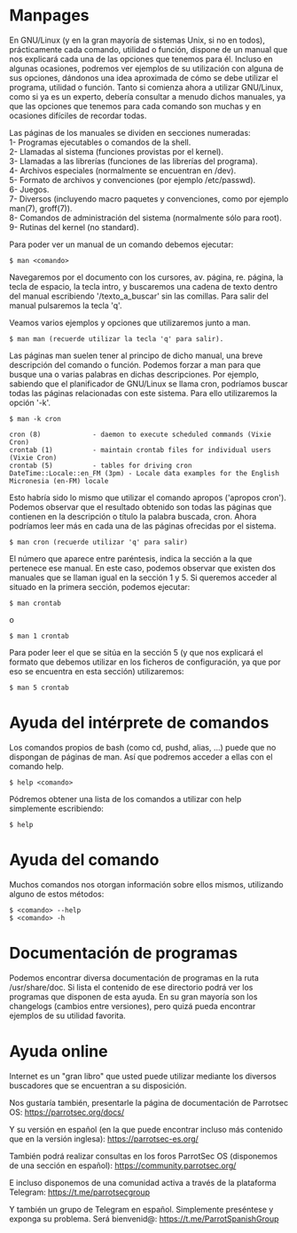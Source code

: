 # Manpages
En GNU/Linux (y en la gran mayoría de sistemas Unix, si no en todos), prácticamente cada comando, utilidad o función, dispone de un manual que nos explicará cada una de las opciones que tenemos para él. Incluso en algunas ocasiones, podremos ver ejemplos de su utilización con alguna de sus opciones, dándonos una idea aproximada de cómo se debe utilizar el programa, utilidad o función. Tanto si comienza ahora a utilizar GNU/Linux, como si ya es un experto, debería consultar a menudo dichos manuales, ya que las opciones que tenemos para cada comando son muchas y en ocasiones difíciles de recordar todas.

Las páginas de los manuales se dividen en secciones numeradas:   
	1- Programas ejecutables o comandos de la shell.    
	2- Llamadas al sistema (funciones provistas por el kernel).    
	3- Llamadas a las librerías (funciones de las librerías del programa).  
	4- Archivos especiales (normalmente se encuentran en /dev).    
	5- Formato de archivos y convenciones (por ejemplo /etc/passwd).   
	6- Juegos.    
	7- Diversos (incluyendo macro paquetes y convenciones, como por ejemplo man(7), groff(7)).  
	8- Comandos de administración del sistema (normalmente sólo para root).   
	9- Rutinas del kernel (no standard).   


Para poder ver un manual de un comando debemos ejecutar:   

	$ man <comando>

Navegaremos por el documento con los cursores, av. página, re. página, la tecla de espacio, la tecla intro, y buscaremos una cadena de texto dentro del manual escribiendo '/texto_a_buscar' sin las comillas. Para salir del manual pulsaremos la tecla 'q'.

Veamos varios ejemplos y opciones que utilizaremos junto a man.

	$ man man (recuerde utilizar la tecla 'q' para salir).


Las páginas man suelen tener al principo de dicho manual, una breve descripción del comando o función. Podemos forzar a man para que busque una o varias palabras en dichas descripciones. Por ejemplo, sabiendo que el planificador de GNU/Linux se llama cron, podríamos buscar todas las páginas relacionadas con este sistema. Para ello utilizaremos la opción '-k'.

	$ man -k cron 

	cron (8)             - daemon to execute scheduled commands (Vixie Cron)
	crontab (1)          - maintain crontab files for individual users (Vixie Cron)
	crontab (5)          - tables for driving cron
	DateTime::Locale::en_FM (3pm) - Locale data examples for the English Micronesia (en-FM) locale

Esto habría sido lo mismo que utilizar el comando apropos ('apropos cron').
Podemos observar que el resultado obtenido son todas las páginas que contienen en la descripción o título la palabra buscada, cron. Ahora podríamos leer más en cada una de las páginas ofrecidas por el sistema.

	$ man cron (recuerde utilizar 'q' para salir)

El número que aparece entre paréntesis, indica la sección a la que pertenece ese manual. En este caso, podemos observar que existen dos manuales que se llaman igual en la sección 1 y 5. Si queremos acceder al situado en la primera sección, podemos ejecutar:

	$ man crontab 

o

	$ man 1 crontab

Para poder leer el que se sitúa en la sección 5 (y que nos explicará el formato que debemos utilizar en los ficheros de configuración, ya que por eso se encuentra en esta sección) utilizaremos:

	$ man 5 crontab


# Ayuda del intérprete de comandos

Los comandos propios de bash (como cd, pushd, alias, ...) puede que no dispongan de páginas de man. Así que podremos acceder a ellas con el comando help.

	$ help <comando>

Pódremos obtener una lista de los comandos a utilizar con help simplemente escribiendo:

	$ help


# Ayuda del comando

Muchos comandos nos otorgan información sobre ellos mismos, utilizando alguno de estos métodos:

	$ <comando> --help
	$ <comando> -h


# Documentación de programas

Podemos encontrar diversa documentación de programas en la ruta /usr/share/doc. Si lista el contenido de ese directorio podrá ver los programas que disponen de esta ayuda. En su gran mayoría son los changelogs (cambios entre versiones), pero quizá pueda encontrar ejemplos de su utilidad favorita.

# Ayuda online

Internet es un "gran libro" que usted puede utilizar mediante los diversos buscadores que se encuentran a su disposición.

Nos gustaría también, presentarle la página de documentación de Parrotsec OS:
https://parrotsec.org/docs/

Y su versión en español (en la que puede encontrar incluso más contenido que en la versión inglesa):
https://parrotsec-es.org/

También podrá realizar consultas en los foros ParrotSec OS (disponemos de una sección en español):
https://community.parrotsec.org/

E incluso disponemos de una comunidad activa a través de la plataforma Telegram:
https://t.me/parrotsecgroup

Y también un grupo de Telegram en español. Simplemente preséntese y exponga su problema. Será bienvenid@:
https://t.me/ParrotSpanishGroup
